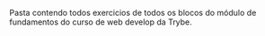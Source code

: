 Pasta contendo todos exercicios de todos os blocos do módulo de fundamentos do curso de web develop da Trybe.
